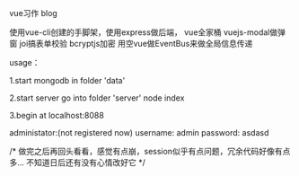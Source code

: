 vue习作
blog

使用vue-cli创建的手脚架，使用express做后端，
vue全家桶
vuejs-modal做弹窗
joi搞表单校验
bcryptjs加密
用空vue做EventBus来做全局信息传递

usage：

1.start mongodb  in folder 'data'

2.start server
go into folder 'server'
node index

3.begin at localhost:8088


administator:(not registered now)
username: admin
password: asdasd

/*
做完之后再回头看看，感觉有点崩，session似乎有点问题，冗余代码好像有点多...
不知道日后还有没有心情改好它
*/
